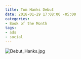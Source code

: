 ```yaml
---
title: Tom Hanks Debut
date: 2018-01-29 17:08:00 -05:00
categories:
- Book of the Month
tags:
- ads
- social
---
```


![Debut_Hanks.jpg](/uploads/Debut_Hanks.jpg)